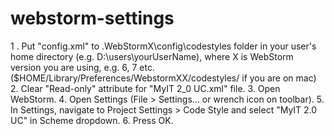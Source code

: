 # webstorm-settings

1 . Put "config.xml" to .WebStormX\config\codestyles folder in your user's home directory (e.g. D:\users\yourUserName), 
  where X is WebStorm version you are using, e.g. 6, 7 etc. ($HOME/Library/Preferences/WebstormXX/codestyles/ if you are on mac)
2. Clear "Read-only" attribute for "MyIT 2_0 UC.xml" file.
3. Open WebStorm.
4. Open Settings (File > Settings... or wrench icon on toolbar).
5. In Settings, navigate to Project Settings > Code Style and select "MyIT 2.0 UC" in Scheme dropdown.
6. Press OK.
